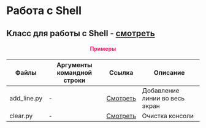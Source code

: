 # Работа с Shell

## Класс для работы с Shell - [смотреть](https://github.com/DmitryRyumin/dl_libs/blob/master/shell/shell_.py)

<h4 align="center"><span style="color:#EC256F;">Примеры</span></h4>

| Файлы | Аргументы командной строки | Ссылка | Описание|
| ------- | -------------------------- | ------ | ------- |
| add_line.py | - | [Смотреть](https://github.com/DmitryRyumin/dl_libs/blob/master/shell/samples/add_line.py) | Добавление линии во весь экран |
| clear.py | - | [Смотреть](https://github.com/DmitryRyumin/dl_libs/blob/master/shell/samples/clear.py) | Очистка консоли |
